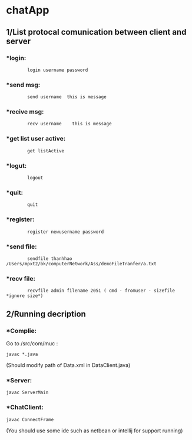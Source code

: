 # chatApp 

## 1/List protocal comunication between client and server
### *login:

            login username password
            
### *send msg:

            send username  this is message
            
            
### *recive msg:


            recv username    this is message
            
            
### *get list user active:  

            get listActive
            
            
### *logut: 

    
            logout
            
            
### *quit:  

                
            quit
            
            
### *register:  


            register newusername password
            
            
### *send file:             


            sendfile thanhhao /Users/mpxt2/bk/computerNetwork/Ass/demoFileTranfer/a.txt
            
            
### *recv file: 


            recvfile admin filename 2051 ( cmd - fromuser - sizefile *ignore size*)
            
            
## 2/Running decription
### *Complie:
Go to /src/com/muc :

    javac *.java

(Should modify path of Data.xml in DataClient.java)
### *Server: 


    javac ServerMain
    
    
### *ChatClient:


    javac ConnectFrame
    
    

(You should use some ide such as netbean or intellij for support running)